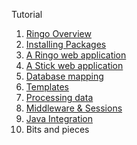 Tutorial

  1. [Ringo Overview](/tutorial/introduction/)
  1. [Installing Packages](/tutorial/dependencies/)
  1. [A Ringo web application](/tutorial/httpserver/)
  1. [A Stick web application](/tutorial/stickapp/)
  1. [Database mapping](/tutorial/sqlstore/)
  1. [Templates](/tutorial/templates/)
  1. [Processing data](/tutorial/processingdata/)
  1. [Middleware & Sessions](/tutorial/sessions/)
  1. [Java Integration](/tutorial/javaintegration/)
  1. Bits and pieces
